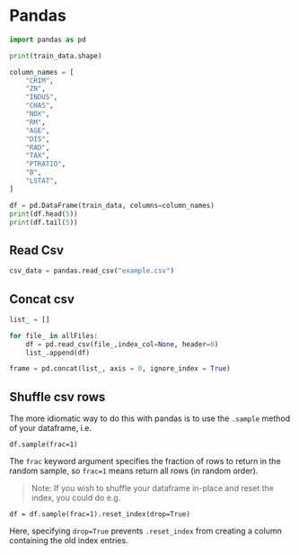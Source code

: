 # Pandas

```python
import pandas as pd

print(train_data.shape)

column_names = [
    "CRIM",
    "ZN",
    "INDUS",
    "CHAS",
    "NOX",
    "RM",
    "AGE",
    "DIS",
    "RAD",
    "TAX",
    "PTRATIO",
    "B",
    "LSTAT",
]

df = pd.DataFrame(train_data, columns=column_names)
print(df.head(5))
print(df.tail(5))
```

## Read Csv

```python
csv_data = pandas.read_csv("example.csv")
```

## Concat csv

```python
list_ = []

for file_ in allFiles:
    df = pd.read_csv(file_,index_col=None, header=0)
    list_.append(df)

frame = pd.concat(list_, axis = 0, ignore_index = True)
```

## Shuffle csv rows

The more idiomatic way to do this with pandas is to use the `.sample` method of your dataframe, i.e.

```
df.sample(frac=1)
```

The `frac` keyword argument specifies the fraction of rows to return in the random sample, so `frac=1` means return all
rows (in random order).

> Note: If you wish to shuffle your dataframe in-place and reset the index, you could do e.g.

```
df = df.sample(frac=1).reset_index(drop=True)
```

Here, specifying `drop=True` prevents `.reset_index` from creating a column containing the old index entries.
